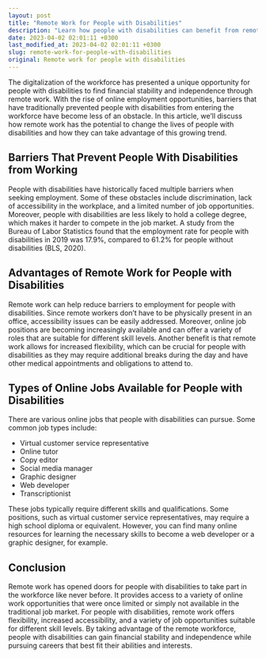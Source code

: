 ```yaml
---
layout: post
title: "Remote Work for People with Disabilities"
description: "Learn how people with disabilities can benefit from remote work and find financial stability through online employment opportunities."
date: 2023-04-02 02:01:11 +0300
last_modified_at: 2023-04-02 02:01:11 +0300
slug: remote-work-for-people-with-disabilities
original: Remote work for people with disabilities
---
```

The digitalization of the workforce has presented a unique opportunity for people with disabilities to find financial stability and independence through remote work. With the rise of online employment opportunities, barriers that have traditionally prevented people with disabilities from entering the workforce have become less of an obstacle. In this article, we’ll discuss how remote work has the potential to change the lives of people with disabilities and how they can take advantage of this growing trend.

## Barriers That Prevent People With Disabilities from Working

People with disabilities have historically faced multiple barriers when seeking employment. Some of these obstacles include discrimination, lack of accessibility in the workplace, and a limited number of job opportunities. Moreover, people with disabilities are less likely to hold a college degree, which makes it harder to compete in the job market. A study from the Bureau of Labor Statistics found that the employment rate for people with disabilities in 2019 was 17.9%, compared to 61.2% for people without disabilities (BLS, 2020).

## Advantages of Remote Work for People with Disabilities

Remote work can help reduce barriers to employment for people with disabilities. Since remote workers don’t have to be physically present in an office, accessibility issues can be easily addressed. Moreover, online job positions are becoming increasingly available and can offer a variety of roles that are suitable for different skill levels. Another benefit is that remote work allows for increased flexibility, which can be crucial for people with disabilities as they may require additional breaks during the day and have other medical appointments and obligations to attend to.

## Types of Online Jobs Available for People with Disabilities

There are various online jobs that people with disabilities can pursue. Some common job types include:

- Virtual customer service representative
- Online tutor
- Copy editor
- Social media manager
- Graphic designer
- Web developer
- Transcriptionist

These jobs typically require different skills and qualifications. Some positions, such as virtual customer service representatives, may require a high school diploma or equivalent. However, you can find many online resources for learning the necessary skills to become a web developer or a graphic designer, for example.

## Conclusion

Remote work has opened doors for people with disabilities to take part in the workforce like never before. It provides access to a variety of online work opportunities that were once limited or simply not available in the traditional job market. For people with disabilities, remote work offers flexibility, increased accessibility, and a variety of job opportunities suitable for different skill levels. By taking advantage of the remote workforce, people with disabilities can gain financial stability and independence while pursuing careers that best fit their abilities and interests.
